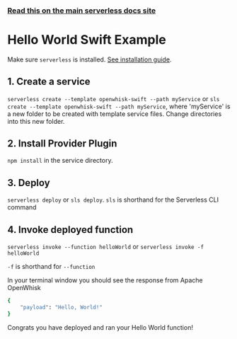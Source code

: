 <!--
title: Hello World Swift Example
menuText: Hello World Swift Example
description: Create a Swift Hello World OpenWhisk function
layout: Doc
-->

<!-- DOCS-SITE-LINK:START automatically generated  -->
### [Read this on the main serverless docs site](https://www.serverless.com/framework/docs/providers/openwhisk/examples/hello-world/swift/)
<!-- DOCS-SITE-LINK:END -->

# Hello World Swift Example

Make sure `serverless` is installed. [See installation guide](../../../guide/installation.md).

## 1. Create a service
`serverless create --template openwhisk-swift --path myService` or `sls create --template openwhisk-swift --path myService`, where 'myService' is a new folder to be created with template service files.  Change directories into this new folder.

## 2. Install Provider Plugin
`npm install` in the service directory.

## 3. Deploy
`serverless deploy` or `sls deploy`. `sls` is shorthand for the Serverless CLI command

## 4. Invoke deployed function
`serverless invoke --function helloWorld` or `serverless invoke -f helloWorld`

`-f` is shorthand for `--function`

In your terminal window you should see the response from Apache OpenWhisk

```bash
{
    "payload": "Hello, World!"
}
```

Congrats you have deployed and ran your Hello World function!
